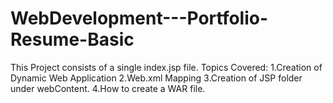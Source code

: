 # WebDevelopment---Portfolio-Resume-Basic

This Project consists of a single index.jsp file. 
Topics Covered:
1.Creation of Dynamic Web Application
2.Web.xml Mapping
3.Creation of JSP folder under webContent.
4.How to create a WAR file.
